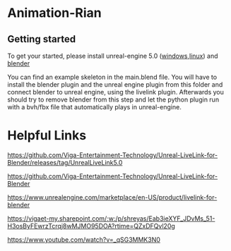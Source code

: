 # Animation-Rian



## Getting started

To get your started, please install unreal-engine 5.0 ([windows](https://www.unrealengine.com/en-US/download),[linux](https://www.unrealengine.com/en-US/linux)) and [blender](https://www.blender.org/download/)

You can find an example skeleton in the main.blend file. You will have to install the blender plugin and the unreal engine plugin from this folder and connect blender to unreal engine, using the livelink plugin. Afterwards you should try to remove blender from this step and let the python plugin run with a bvh/fbx file that automatically plays in unreal-engine.

# Helpful Links  

https://github.com/Viga-Entertainment-Technology/Unreal-LiveLink-for-Blender/releases/tag/UnrealLiveLink5.0

https://github.com/Viga-Entertainment-Technology/Unreal-LiveLink-for-Blender

https://www.unrealengine.com/marketplace/en-US/product/livelink-for-blender

https://vigaet-my.sharepoint.com/:w:/p/shreyas/Eab3ieXYF_JDvMs_51-H3osByFEwrzTcrqj8wMJMO95DOA?rtime=QZxDFQvl20g

https://www.youtube.com/watch?v=_qSG3MMK3N0

